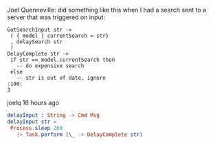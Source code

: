 Joel Quenneville: did something like this when I had a search sent to a server that was triggered on input:

```
GotSearchInput str ->
 ( { model | currentSearch = str}
 , delaySearch str
 )
DelayComplete str ->
 if str == model.currentSearch then
   -- do expensive search
 else
   -- str is out of date, ignore
:100:
3
```

joelq  16 hours ago

```elm
delayInput : String -> Cmd Msg
delayInput str =
 Process.sleep 200
   |> Task.perform (\_ -> DelayComplete str)
```
